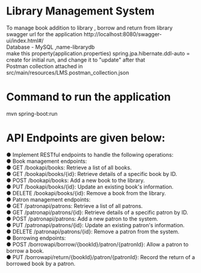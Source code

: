 # Library Management System
To manage book addition to library , borrow and return from library<br />
swagger url for the application http://localhost:8080/swagger-ui/index.html#/<br />
Database - MySQL ,name-librarydb<br />
make this property(application.properties) spring.jpa.hibernate.ddl-auto = create for initial run, and change it to "update" after that<br/>
Postman collection attached in src/main/resources/LMS.postman_collection.json<br/>



# Command to run the application <br />
mvn spring-boot:run<br />
# API Endpoints are given below: <br />
● Implement RESTful endpoints to handle the following operations:<br />
● Book management endpoints:<br />
● GET /bookapi/books: Retrieve a list of all books.<br />
● GET /bookapi/books/{id}: Retrieve details of a specific book by ID.<br />
● POST /bookapi/books: Add a new book to the library.<br />
● PUT /bookapi/books/{id}: Update an existing book's information.<br />
● DELETE /bookapi/books/{id}: Remove a book from the library.<br />
● Patron management endpoints:<br />
● GET /patronapi/patrons: Retrieve a list of all patrons.<br />
● GET /patronapi/patrons/{id}: Retrieve details of a specific patron by ID.<br />
● POST /patronapi/patrons: Add a new patron to the system.<br />
● PUT /patronapi/patrons/{id}: Update an existing patron's information.<br />
● DELETE /patronapi/patrons/{id}: Remove a patron from the system.<br />
● Borrowing endpoints:<br />
● POST /borrowapi/borrow/{bookId}/patron/{patronId}: Allow a patron to borrow a book.<br />
● PUT /borrowapi/return/{bookId}/patron/{patronId}: Record the return of a borrowed book by a patron.<br />
